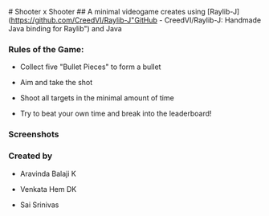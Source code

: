 # Shooter x Shooter
## A minimal videogame creates using [Raylib-J](https://github.com/CreedVI/Raylib-J"GitHub - CreedVI/Raylib-J: Handmade Java binding for Raylib") and Java
### Rules of the Game:

- Collect five "Bullet Pieces" to form a bullet
  
- Aim and take the shot
  
- Shoot all targets in the minimal amount of time
  
- Try to beat your own time and break into the leaderboard!

### Screenshots  

### Created by

- Aravinda Balaji K
  
- Venkata Hem DK
  
- Sai Srinivas
